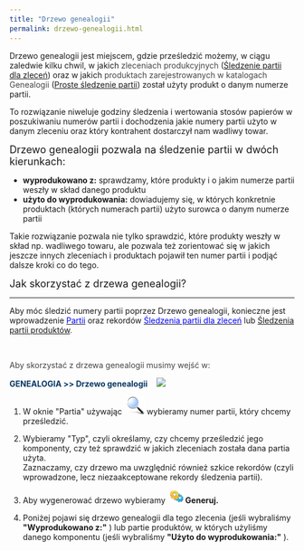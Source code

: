 ```yaml
---
title: "Drzewo genealogii"
permalink: drzewo-genealogii.html
---
```

Drzewo genealogii jest miejscem, gdzie prześledzić możemy, w ciągu zaledwie kilku chwil, w jakich <font color="#444444">zleceniach produkcyjnych</font>&nbsp;([Śledzenie partii dla zleceń](/sledzenie-partii-dla-zlecen))&nbsp;oraz w jakich<font color="#444444"> produktach zarejestrowanych w katalogach Genealogii</font>&nbsp;([Proste śledzenie partii](/sledzenie-partii-produktow))&nbsp;został użyty produkt o danym numerze partii.

  

To rozwiązanie niweluje godziny śledzenia i wertowania stosów papierów w poszukiwaniu numerów partii i dochodzenia jakie numery partii użyto w danym zleceniu oraz który kontrahent dostarczył nam wadliwy towar.

  

<font size="4">Drzewo genealogii pozwala na śledzenie partii w dwóch kierunkach:</font>

- **wyprodukowano z:** sprawdzamy, które produkty i o jakim numerze partii weszły w skład danego produktu
- **użyto do wyprodukowania:** dowiadujemy się, w których konkretnie produktach (których numerach partii) użyto surowca o danym numerze partii

Takie rozwiązanie pozwala nie tylko sprawdzić, które produkty weszły w skład np. wadliwego towaru, ale pozwala też zorientować się w jakich jeszcze innych zleceniach i produktach pojawił ten numer partii i podjąć dalsze kroki co do tego.

  

  

<font size="4">Jak skorzystać z drzewa genealogii?</font>

* * *

  

Aby móc śledzić numery partii poprzez Drzewo genealogii, konieczne jest wprowadzenie [<font color="#0000ff">Partii</font>](/jak-dodac-numery-partii)&nbsp;oraz rekordów [<font color="#0000ff">Śledzenia partii dla zleceń</font>](/sledzenie-partii-dla-zlecen)&nbsp;lub [Śledzenia partii produktów](/sledzenie-partii-produktow)<font color="#444444">.</font>

<font color="#444444"><br>
    </font>

<font color="#444444">Aby skorzystać z drzewa genealogii musimy wejść w:</font>

  

**<font color="#073763">GENEALOGIA &gt;&gt; Drzewo genealogii</font>**
&nbsp;&nbsp; ![](/images/Genealogia-%20drzewo%20genealogii-%20strza%C5%82ki.png)

1. W oknie "Partia" używając&nbsp; ![](/images/lupka.png)&nbsp;wybieramy&nbsp;numer partii, który chcemy prześledzić.  
  
2. Wybieramy "Typ", czyli określamy, czy chcemy prześledzić jego komponenty, czy też sprawdzić w jakich zleceniach została dana partia użyta.  
Zaznaczamy, czy drzewo ma uwzględnić również szkice rekordów (czyli wprowadzone, lecz niezaakceptowane rekordy śledzenia partii).
3. Aby wygenerować drzewo wybieramy&nbsp; **![](/images/generateIcon24.png)&nbsp;Generuj.**  
  
4. Poniżej pojawi się drzewo genealogii dla tego zlecenia (jeśli wybraliśmy **"Wyprodukowano z:"** ) lub partie produktów, w których użyliśmy danego komponentu (jeśli wybraliśmy **"Użyto do wyprodukowania:"** ).

  

